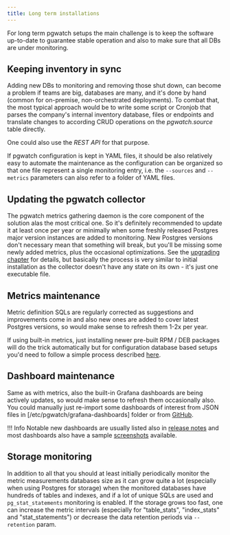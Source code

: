 ```yaml
---
title: Long term installations
---
```


For long term pgwatch setups the main challenge is to keep the software
up-to-date to guarantee stable operation and also to make sure that all
DBs are under monitoring.

## Keeping inventory in sync

Adding new DBs to monitoring and removing those shut down, can become a
problem if teams are big, databases are many, and it's done by hand
(common for on-premise, non-orchestrated deployments). To combat that,
the most typical approach would be to write some script or Cronjob that
parses the company's internal inventory database, files or endpoints
and translate changes to according CRUD operations on the
*pgwatch.source* table directly.

One could also use the *REST API* for that purpose.

If pgwatch configuration is kept in YAML files, it should be also
relatively easy to automate the maintenance as the configuration can be
organized so that one file represent a single monitoring entry, i.e. the
`--sources` and `--metrics` parameters can also refer to a folder of YAML files.

## Updating the pgwatch collector

The pgwatch metrics gathering daemon is the core component of the
solution alas the most critical one. So it's definitely recommended to
update it at least once per year or minimally when some freshly released
Postgres major version instances are added to monitoring. New Postgres
versions don't necessary mean that something will break, but you'll be
missing some newly added metrics, plus the occasional optimizations. See
the [upgrading chapter](../tutorial/upgrading.md) for details, but basically
the process is very similar to initial installation as the collector
doesn't have any state on its own - it's just one executable file.

## Metrics maintenance

Metric definition SQLs are regularly corrected as suggestions and
improvements come in and also new ones are added to cover latest
Postgres versions, so would make sense to refresh them 1-2x per year.

If using built-in metrics, just installing newer pre-built RPM / DEB
packages will do the trick automatically but for configuration database based
setups you'd need to follow a simple process described
[here](../tutorial/upgrading.md#updating-metric-definitions).

## Dashboard maintenance

Same as with metrics, also the built-in Grafana dashboards are being
actively updates, so would make sense to refresh them occasionally also.
You could manually just re-import some dashboards of interest
from JSON files in [/etc/pgwatch/grafana-dashboards] folder or from
[GitHub](https://github.com/cybertec-postgresql/pgwatch/tree/master/grafana).

!!! Info
    Notable new dashboards are usually listed also in [release notes](https://github.com/cybertec-postgresql/pgwatch/releases)
    and most dashboards also have a sample [screenshots](https://github.com/cybertec-postgresql/pgwatch/tree/master/docs/gallery)
    available.

## Storage monitoring

In addition to all that you should at least initially periodically
monitor the metric measurements databases size as it can grow quite a lot (especially
when using Postgres for storage) when the monitored databases have
hundreds of tables and indexes, and if a lot of unique SQLs are used and
`pg_stat_statements` monitoring is enabled. If the storage grows too
fast, one can increase the metric intervals (especially for
"table_stats", "index_stats" and "stat_statements") or decrease
the data retention periods via `--retention` param.
